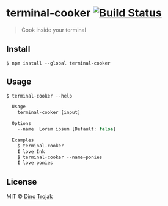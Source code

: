 # terminal-cooker [![Build Status](https://travis-ci.org/dinodsaurus/terminal-cooker.svg?branch=master)](https://travis-ci.org/dinodsaurus/terminal-cooker)

> Cook inside your terminal


## Install

```
$ npm install --global terminal-cooker
```


## Usage

```js
$ terminal-cooker --help

  Usage
    terminal-cooker [input]

  Options
    --name  Lorem ipsum [Default: false]

  Examples
    $ terminal-cooker
    I love Ink
    $ terminal-cooker --name=ponies
    I love ponies
```


## License

MIT © [Dino Trojak](https://dinodsaur.us)
